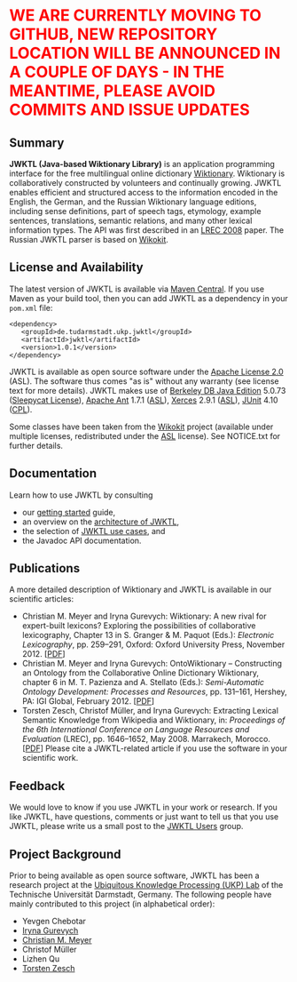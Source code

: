 # <font color='#ff0000'>WE ARE CURRENTLY MOVING TO GITHUB, NEW REPOSITORY LOCATION WILL BE ANNOUNCED IN A COUPLE OF DAYS - IN THE MEANTIME, PLEASE AVOID COMMITS AND ISSUE UPDATES</font> #



## Summary ##
**JWKTL (Java-based Wiktionary Library)** is an application programming interface for the free  multilingual online dictionary [Wiktionary](http://www.wiktionary.org). Wiktionary is collaboratively constructed by volunteers and continually growing. JWKTL enables efficient and structured access to the information encoded in the English, the German, and the Russian Wiktionary language editions, including sense definitions, part of speech tags, etymology, example sentences, translations, semantic relations, and many other lexical information types. The API was first described in an [LREC 2008](http://www.ukp.tu-darmstadt.de/fileadmin/user_upload/Group_UKP/publikationen/2008/lrec08_camera_ready.pdf) paper. The Russian JWKTL parser is based on [Wikokit](http://code.google.com/p/wikokit/).


## License and Availability ##
The latest version of JWKTL is available via [Maven Central](http://search.maven.org/#search|ga|1|de.tudarmstadt.ukp.jwktl). If you use Maven as your build tool, then you can add JWKTL as a dependency in your `pom.xml` file:

```
<dependency>
   <groupId>de.tudarmstadt.ukp.jwktl</groupId>
   <artifactId>jwktl</artifactId>
   <version>1.0.1</version>
</dependency>
```

JWKTL is available as open source software under the [Apache License 2.0](http://www.apache.org/licenses/LICENSE-2.0) (ASL). The software thus comes "as is" without any warranty (see license text for more details). JWKTL makes use of
[Berkeley DB Java Edition](http://www.oracle.com/technetwork/products/berkeleydb/downloads/index-098622.html) 5.0.73 ([Sleepycat License](http://download.oracle.com/maven/com/sleepycat/je/license.txt)),
[Apache Ant](http://archive.apache.org/dist/ant/source/) 1.7.1 ([ASL](http://www.apache.org/licenses/LICENSE-2.0)),
[Xerces](http://xerces.apache.org/xerces2-j/) 2.9.1 ([ASL](http://www.apache.org/licenses/LICENSE-2.0)),
[JUnit](http://junit.org/) 4.10 ([CPL](http://www.opensource.org/licenses/cpl1.0.txt)).

Some classes have been taken from the [Wikokit](http://code.google.com/p/wikokit/) project (available under multiple licenses, redistributed under the [ASL](http://www.apache.org/licenses/LICENSE-2.0) license). See NOTICE.txt for further details.


## Documentation ##
Learn how to use JWKTL by consulting
  * our [getting started](GettingStarted.md) guide,
  * an overview on the [architecture of JWKTL](JWKTLArchitecture.md),
  * the selection of [JWKTL use cases](JWKTLUseCases.md), and
  * the Javadoc API documentation.

## Publications ##
A more detailed description of Wiktionary and JWKTL is available in our scientific articles:
  * Christian M. Meyer and Iryna Gurevych: Wiktionary: A new rival for expert-built lexicons? Exploring the possibilities of collaborative lexicography, Chapter 13 in S. Granger & M. Paquot (Eds.): _Electronic Lexicography_, pp. 259–291, Oxford: Oxford University Press, November 2012. [[PDF](http://www.ukp.tu-darmstadt.de/publications/details/?no_cache=1&tx_bibtex_pi1%5Bpub_id%5D=TUD-CS-2012-0008)]
  * Christian M. Meyer and Iryna Gurevych: OntoWiktionary – Constructing an Ontology from the Collaborative Online Dictionary Wiktionary, chapter 6 in M. T. Pazienza and A. Stellato (Eds.): _Semi-Automatic Ontology Development: Processes and Resources_, pp. 131–161, Hershey, PA: IGI Global, February 2012. [[PDF](http://www.ukp.tu-darmstadt.de/publications/details/?no_cache=1&tx_bibtex_pi1%5Bpub_id%5D=TUD-CS-2011-0202)]
  * Torsten Zesch, Christof Müller, and Iryna Gurevych: Extracting Lexical Semantic Knowledge from Wikipedia and Wiktionary, in: _Proceedings of the 6th International Conference on Language Resources and Evaluation_ (LREC), pp. 1646–1652, May 2008. Marrakech, Morocco. [[PDF](http://www.ukp.tu-darmstadt.de/publications/details/?no_cache=1&tx_bibtex_pi1%5Bpub_id%5D=TUD-CS-2008-4)]
Please cite a JWKTL-related article if you use the software in your scientific work.

## Feedback ##

We would love to know if you use JWKTL in your work or research. If you like JWKTL, have questions, comments or just want to tell us that you use JWKTL, please write us a small post to the [JWKTL Users](https://groups.google.com/forum/#!forum/jwktl-users) group.



## Project Background ##
Prior to being available as open source software, JWKTL has been a research project at the [Ubiquitous Knowledge Processing (UKP) Lab](http://www.ukp.tu-darmstadt.de/) of the Technische Universität Darmstadt, Germany. The following people have mainly contributed to this project (in alphabetical order):
  * Yevgen Chebotar
  * [Iryna Gurevych](http://www.ukp.tu-darmstadt.de/people/group-heads/prof-dr-iryna-gurevych/?no_cache=1)
  * [Christian M. Meyer](http://www.ukp.tu-darmstadt.de/people/meyer/)
  * Christof Müller
  * Lizhen Qu
  * [Torsten Zesch](https://www.ukp.tu-darmstadt.de/people/associated-researchers/prof-dr-torsten-zesch/)